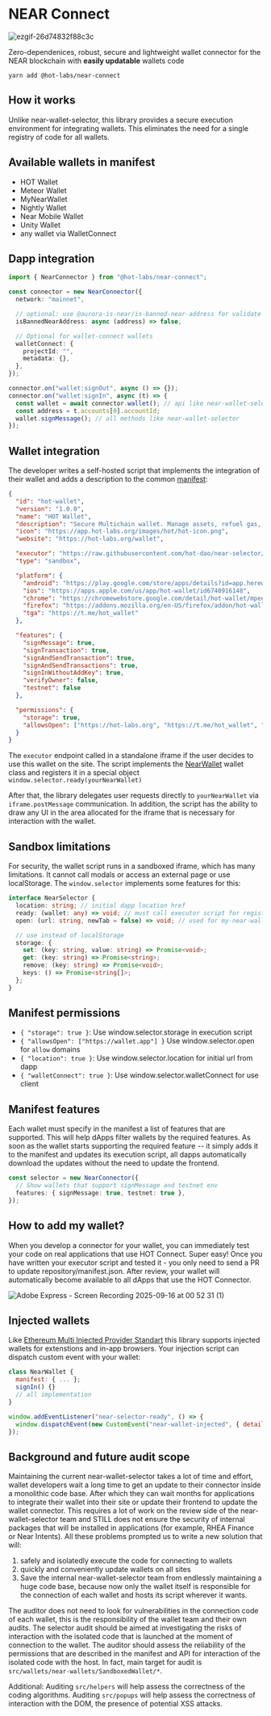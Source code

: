 # NEAR Connect

![ezgif-26d74832f88c3c](https://github.com/user-attachments/assets/c4422057-38bb-4cd9-8bd0-568e29f46280)

Zero-dependenices, robust, secure and lightweight wallet connector for the NEAR blockchain with **easily updatable** wallets code

`yarn add @hot-labs/near-connect`

## How it works

Unlike near-wallet-selector, this library provides a secure execution environment for integrating wallets. This eliminates the need for a single registry of code for all wallets.

## Available wallets in manifest

- HOT Wallet
- Meteor Wallet
- MyNearWallet
- Nightly Wallet
- Near Mobile Wallet
- Unity Wallet
- any wallet via WalletConnect

## Dapp integration

```ts
import { NearConnector } from "@hot-labs/near-connect";

const connector = new NearConnector({
  network: "mainnet",

  // optional: use @aurora-is-near/is-banned-near-address for validate scam accounts
  isBannedNearAddress: async (address) => false,

  // Optional for wallet-connect wallets
  walletConnect: {
    projectId: "",
    metadata: {},
  },
});

connector.on("wallet:signOut", async () => {});
connector.on("wallet:signIn", async (t) => {
  const wallet = await connector.wallet(); // api like near-wallet-selector
  const address = t.accounts[0].accountId;
  wallet.signMessage(); // all methods like near-wallet-selector
});
```

## Wallet integration

The developer writes a self-hosted script that implements the integration of their wallet and adds a description to the common [manifest](./repository/manifest.json):

```json
{
  "id": "hot-wallet",
  "version": "1.0.0",
  "name": "HOT Wallet",
  "description": "Secure Multichain wallet. Manage assets, refuel gas, and mine $HOT on any device with HOT Wallet",
  "icon": "https://app.hot-labs.org/images/hot/hot-icon.png",
  "website": "https://hot-labs.org/wallet",

  "executor": "https://raw.githubusercontent.com/hot-dao/near-selector/refs/heads/main/repository/hotwallet.js",
  "type": "sandbox",

  "platform": {
    "android": "https://play.google.com/store/apps/details?id=app.herewallet.hot&hl=en",
    "ios": "https://apps.apple.com/us/app/hot-wallet/id6740916148",
    "chrome": "https://chromewebstore.google.com/detail/hot-wallet/mpeengabcnhhjjgleiodimegnkpcenbk",
    "firefox": "https://addons.mozilla.org/en-US/firefox/addon/hot-wallet",
    "tga": "https://t.me/hot_wallet"
  },

  "features": {
    "signMessage": true,
    "signTransaction": true,
    "signAndSendTransaction": true,
    "signAndSendTransactions": true,
    "signInWithoutAddKey": true,
    "verifyOwner": false,
    "testnet": false
  },

  "permissions": {
    "storage": true,
    "allowsOpen": ["https://hot-labs.org", "https://t.me/hot_wallet", "hotwallet://"]
  }
}
```

The `executor` endpoint called in a standalone iframe if the user decides to use this wallet on the site. The script implements the [NearWallet](./near-connect/src/types/wallet.ts) wallet class and registers it in a special object
`window.selector.ready(yourNearWallet)`

After that, the library delegates user requests directly to `yourNearWallet` via `iframe.postMessage` communication.
In addition, the script has the ability to draw any UI in the area allocated for the iframe that is necessary for interaction with the wallet.

## Sandbox limitations

For security, the wallet script runs in a sandboxed iframe, which has many limitations. It cannot call modals or access an external page or use localStorage.
The `window.selector` implements some features for this:

```ts
interface NearSelector {
  location: string; // initial dapp location href
  ready: (wallet: any) => void; // must call executor script for register wallet
  open: (url: string, newTab = false) => void; // used for my-near-wallet

  // use instead of localStorage
  storage: {
    set: (key: string, value: string) => Promise<void>;
    get: (key: string) => Promise<string>;
    remove: (key: string) => Promise<void>;
    keys: () => Promise<string[]>;
  };
}
```

## Manifest permissions

- `{ "storage": true }`: Use window.selector.storage in execution script
- `{ "allowsOpen": ["https://wallet.app"] }` Use window.selector.open for `allow` domains
- `{ "location": true }`: Use window.selector.location for initial url from dapp
- `{ "walletConnect": true }`: Use window.selector.walletConnect for use client

## Manifest features

Each wallet must specify in the manifest a list of features that are supported.
This will help dApps filter wallets by the required features. As soon as the wallet starts supporting the required feature -- it simply adds it to the manifest and updates its execution script, all dapps automatically download the updates without the need to update the frontend.

```ts
const selector = new NearConnector({
  // Show wallets that support signMessage and testnet env
  features: { signMessage: true, testnet: true },
});
```

## How to add my wallet?

When you develop a connector for your wallet, you can immediately test your code on real applications that use HOT Connect. Super easy!
Once you have written your executor script and tested it - you only need to send a PR to update repository/manifest.json. After review, your wallet will automatically become available to all dApps that use the HOT Connector.

![Adobe Express - Screen Recording 2025-09-16 at 00 52 31 (1)](https://github.com/user-attachments/assets/80855260-82f3-4c35-ae27-034e263c7b71)

## Injected wallets

Like [Ethereum Multi Injected Provider Standart](https://eips.ethereum.org/EIPS/eip-6963) this library supports injected wallets for extenstions and in-app browsers. Your injection script can dispatch custom event with your wallet:

```js
class NearWallet {
  manifest: { ... };
  signIn() {}
  // all implementation
}

window.addEventListener("near-selector-ready", () => {
  window.dispatchEvent(new CustomEvent("near-wallet-injected", { detail: new NearWallet() }));
});
```

## Background and future audit scope

Maintaining the current near-wallet-selector takes a lot of time and effort, wallet developers wait a long time to get an update to their connector inside a monolithic code base. After which they can wait months for applications to integrate their wallet into their site or update their frontend to update the wallet connector. This requires a lot of work on the review side of the near-wallet-selector team and STILL does not ensure the security of internal packages that will be installed in applications (for example, RHEA Finance or Near Intents).
All these problems prompted us to write a new solution that will:

1. safely and isolatedly execute the code for connecting to wallets
2. quickly and conveniently update wallets on all sites
3. Save the internal near-wallet-selector team from endlessly maintaining a huge code base, because now only the wallet itself is responsible for the connection of each wallet and hosts its script wherever it wants.

The auditor does not need to look for vulnerabilities in the connection code of each wallet, this is the responsibility of the wallet team and their own audits.
The selector audit should be aimed at investigating the risks of interaction with the isolated code that is launched at the moment of connection to the wallet. The auditor should assess the reliability of the permissions that are described in the manifest and API for interaction of the isolated code with the host.
In fact, main target for audit is `src/wallets/near-wallets/SandboxedWallet/*`.

Additional:
Auditing `src/helpers` will help assess the correctness of the coding algorithms.
Auditing `src/popups` will help assess the correctness of interaction with the DOM, the presence of potential XSS attacks.
